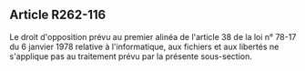 ## Article R262-116

Le droit d'opposition prévu au premier alinéa de l'article 38 de la loi n° 78-17 du 6 janvier 1978 relative à
l'informatique, aux fichiers et aux libertés ne s'applique pas au traitement prévu par la présente sous-section.

